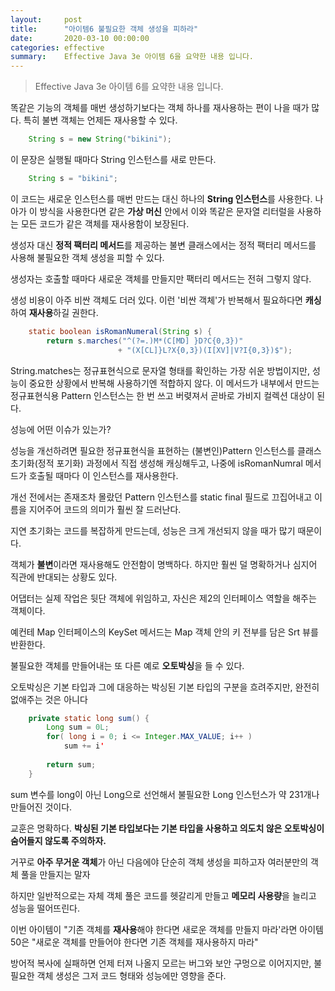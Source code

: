 ```yaml
---
layout:     post
title:      "아이템6 불필요한 객체 생성을 피하라"
date:       2020-03-10 00:00:00
categories: effective
summary:    Effective Java 3e 아이템 6을 요약한 내용 입니다.
---
```


> Effective Java 3e 아이템 6를 요약한 내용 입니다.

똑같은 기능의 객체를 매번 생성하기보다는 객체 하나를 재사용하는 편이 나을 때가 많다. 특히 불변 객체는 언제든 재사용할 수 있다. 
```java
    String s = new String("bikini");
```

이 문장은 실행될 때마다 String 인스턴스를 새로 만든다. 
```java
    String s = "bikini";
```

이 코드는 새로운 인스턴스를 매번 만드는 대신 하나의 **String 인스턴스**를 사용한다. 나아가 이 방식을 사용한다면 같은 **가상 머신** 안에서 이와 똑같은 문자열 리터럴을 사용하는 모든 코드가 같은 객체를 재사용함이 보장된다. 

생성자 대신 **정적 팩터리 메서드**를 제공하는 불변 클래스에서는 정적 팩터리 메서드를 사용해 불필요한 객체 생성을 피할 수 있다. 

생성자는 호출할 때마다 새로운 객체를 만들지만 팩터리 메서드는 전혀 그렇지 않다. 

생성 비용이 아주 비싼 객체도 더러 있다. 이런 '비싼 객체'가 반복해서 필요하다면 **캐싱**하여 **재사용**하길 권한다. 
```java
    static boolean isRomanNumeral(String s) {
    	return s.marches("^(?=.)M*(C[MD] }D?C{0,3})"
    					+ "(X[CL]}L?X{0,3})(I[XV]|V?I{0,3})$");
```
String.matches는 정규표현식으로 문자열 형태를 확인하는 가장 쉬운 방법이지만, 성능이 중요한 상황에서 반복해 사용하기엔 적합하지 않다. 이 메서드가 내부에서 만드는 정규표현식용 Pattern 인스턴스는 한 번 쓰고 버렺져서 곧바로 가비지 컬렉션 대상이 된다. 

성능에 어떤 이슈가 있는가?

성능을 개선하려면 필요한 정규표현식을 표현하는 (불변인)Pattern 인스턴스를 클래스 초기화(정적 포기화) 과정에서 직접 생성해 캐싱해두고, 나중에 isRomanNumral 메서드가 호출될 때마다 이 인스턴스를 재사용한다. 

개선 전에서는 존재조차 몰랐던 Pattern 인스턴스를 static final 필드로 끄집어내고 이름을 지어주어 코드의 의미가 훨씬 잘 드러난다. 

지연 초기화는 코드를 복잡하게 만드는데, 성능은 크게 개선되지 않을 때가 많기 때문이다. 

객체가 **불변**이라면 재사용해도 안전함이 명백하다. 하지만 훨씬 덜 명확하거나 심지어 직관에 반대되는 상황도 있다. 

어댑터는 실제 작업은 뒷단 객체에 위임하고, 자신은 제2의 인터페이스 역할을 해주는 객체이다. 

예컨테 Map 인터페이스의 KeySet 메서드는 Map 객체 안의 키 전부를 담은 Srt 뷰를 반환한다. 

불필요한 객체를 만들어내는 또 다른 예로 **오토박싱**을 들 수 있다. 

오토박싱은 기본 타입과 그에 대응하는 박싱된 기본 타입의 구분을 흐려주지만, 완전히 없애주는 것은 아니다
```java
    private static long sum() {
    	Long sum = 0L;
    	for( long i = 0; i <= Integer.MAX_VALUE; i++ )
    		sum += i'
    
    	return sum;
    }
```

sum 변수를 long이 아닌 Long으로 선언해서 불필요한 Long 인스턴스가 약 231개나 만들어진 것이다. 

교훈은 명확하다. **박싱된 기본 타입보다는 기본 타입을 사용하고 의도치 않은 오토박싱이 숨어들지 않도록 주의하자.** 

거꾸로 **아주 무거운 객체**가 아닌 다음에야 단순히 객체 생성을 피하고자 여러분만의 객체 풀을 만들지는 말자

하지만 일반적으로는 자체 객체 풀은 코드를 헷갈리게 만들고 **메모리 사용량**을 늘리고 성능을 떨어뜨린다. 

이번 아이템이 "기존 객체를 **재사용**해야 한다면 새로운 객체를 만들지 마라'라면 아이템 50은 "새로운 객체를 만들어야 한다면 기존 객체를 재사용하지 마라"

방어적 복사에 실패하면 언제 터져 나올지 모르는 버그와 보안 구멍으로 이어지지만, 불필요한 객체 생성은 그저 코드 형태와 성능에만 영향을 준다.